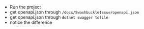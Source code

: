 - Run the project
- get openapi.json through `/docs/SwashbuckleIssue/openapi.json`
- get openapi.json through `dotnet swagger tofile`
- notice the difference
